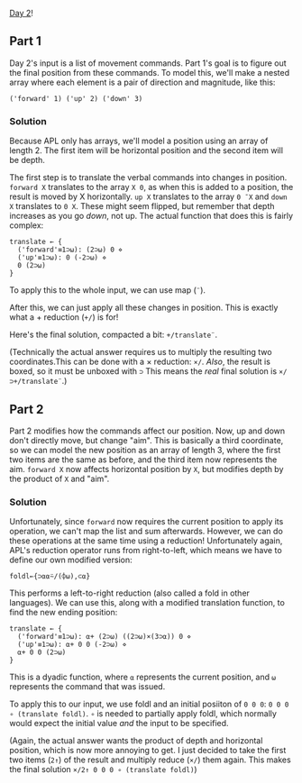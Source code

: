 [Day 2](https://adventofcode.com/2021/day/2)!

## Part 1
Day 2's input is a list of movement commands. Part 1's goal is to figure out the final position from these commands.
To model this, we'll make a nested array where each element is a pair of direction and magnitude, like this:

```apl
('forward' 1) ('up' 2) ('down' 3)
```

### Solution
Because APL only has arrays, we'll model a position using an array of length 2. The first item will be horizontal
position and the second item will be depth.

The first step is to translate the verbal commands into changes in position. `forward X` translates to the array `X 0`,
as when this is added to a position, the result is moved by X horizontally. `up X` translates to the array `0 ¯X` and
`down X` translates to `0 X`. These might seem flipped, but remember that depth increases as you go *down*, not up. The
actual function that does this is fairly complex:

```apl
translate ← {
  ('forward'≡1⊃⍵): (2⊃⍵) 0 ⋄
  ('up'≡1⊃⍵): 0 (-2⊃⍵) ⋄
  0 (2⊃⍵)
}
```

To apply this to the whole input, we can use map (`¨`).

After this, we can just apply all these changes in position. This is exactly what a + reduction (`+/`) is for!

Here's the final solution, compacted a bit: `+/translate¨`.

(Technically the actual answer requires us to multiply the resulting two coordinates.This can be done with a
× reduction: `×/`. *Also*, the result is boxed, so it must be unboxed with `⊃` This means the *real* final
solution is `×/⊃+/translate¨`.)

## Part 2
Part 2 modifies how the commands affect our position. Now, up and down don't directly move, but change "aim". This
is basically a third coordinate, so we can model the new position as an array of length 3, where the first two items
are the same as before, and the third item now represents the aim. `forward X` now affects horizontal position by `X`,
but modifies depth by the product of `X` and "aim".

### Solution
Unfortunately, since `forward` now requires the current position to apply its operation, we can't map the list and sum
afterwards. However, we can do these operations at the same time using a reduction! Unfortunately again, APL's
reduction operator runs from right-to-left, which means we have to define our own modified version:

```apl
foldl←{⊃⍺⍺⍨/(⌽⍵),⊂⍺}
```

This performs a left-to-right reduction (also called a fold in other languages). We can use this, along with a modified
translation function, to find the new ending position:

```apl
translate ← {
  ('forward'≡1⊃⍵): ⍺+ (2⊃⍵) ((2⊃⍵)×(3⊃⍺)) 0 ⋄
  ('up'≡1⊃⍵): ⍺+ 0 0 (-2⊃⍵) ⋄
  ⍺+ 0 0 (2⊃⍵)
}
```

This is a dyadic function, where `⍺` represents the current position, and `⍵` represents the command that was issued.

To apply this to our input, we use foldl and an initial posiiton of `0 0 0`: `0 0 0 ∘ (translate foldl)`. `∘` is needed to
partially apply foldl, which normally would expect the initial value *and* the input to be specified.

(Again, the actual answer wants the product of depth and horizontal position, which is now more annoying to get. I
just decided to take the first two items (`2↑`) of the result and multiply reduce (`×/`) them again. This makes the final
solution `×/2↑ 0 0 0 ∘ (translate foldl)`)
